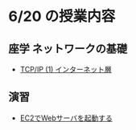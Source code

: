 # 6/20 の授業内容
## 座学 ネットワークの基礎
* [TCP/IP (1) インターネット層](https://www.youtube.com/watch?v=Pp6-YXxL06Y)

## 演習
* [EC2でWebサーバを起動する](../課題/01.EC2でWebサーバを起動する.md)
